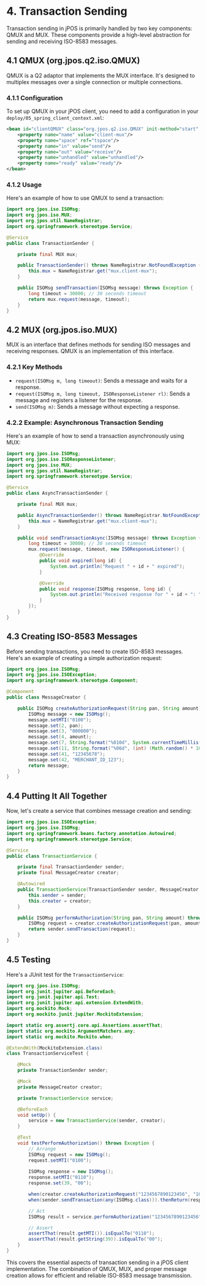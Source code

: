 # 4. Transaction Sending

Transaction sending in jPOS is primarily handled by two key components: QMUX and MUX. These components provide a high-level abstraction for sending and receiving ISO-8583 messages.

## 4.1 QMUX (org.jpos.q2.iso.QMUX)

QMUX is a Q2 adaptor that implements the MUX interface. It's designed to multiplex messages over a single connection or multiple connections.

### 4.1.1 Configuration

To set up QMUX in your jPOS client, you need to add a configuration in your `deploy/05_spring_client_context.xml`:

```xml
<bean id="clientQMUX" class="org.jpos.q2.iso.QMUX" init-method="start" destroy-method="stop">
    <property name="name" value="client-mux"/>
    <property name="space" ref="tspace"/>
    <property name="in" value="send"/>
    <property name="out" value="receive"/>
    <property name="unhandled" value="unhandled"/>
    <property name="ready" value="ready"/>
</bean>
```

### 4.1.2 Usage

Here's an example of how to use QMUX to send a transaction:

```java
import org.jpos.iso.ISOMsg;
import org.jpos.iso.MUX;
import org.jpos.util.NameRegistrar;
import org.springframework.stereotype.Service;

@Service
public class TransactionSender {

    private final MUX mux;

    public TransactionSender() throws NameRegistrar.NotFoundException {
        this.mux = NameRegistrar.get("mux.client-mux");
    }

    public ISOMsg sendTransaction(ISOMsg message) throws Exception {
        long timeout = 30000; // 30 seconds timeout
        return mux.request(message, timeout);
    }
}
```

## 4.2 MUX (org.jpos.iso.MUX)

MUX is an interface that defines methods for sending ISO messages and receiving responses. QMUX is an implementation of this interface.

### 4.2.1 Key Methods

- `request(ISOMsg m, long timeout)`: Sends a message and waits for a response.
- `request(ISOMsg m, long timeout, ISOResponseListener rl)`: Sends a message and registers a listener for the response.
- `send(ISOMsg m)`: Sends a message without expecting a response.

### 4.2.2 Example: Asynchronous Transaction Sending

Here's an example of how to send a transaction asynchronously using MUX:

```java
import org.jpos.iso.ISOMsg;
import org.jpos.iso.ISOResponseListener;
import org.jpos.iso.MUX;
import org.jpos.util.NameRegistrar;
import org.springframework.stereotype.Service;

@Service
public class AsyncTransactionSender {

    private final MUX mux;

    public AsyncTransactionSender() throws NameRegistrar.NotFoundException {
        this.mux = NameRegistrar.get("mux.client-mux");
    }

    public void sendTransactionAsync(ISOMsg message) throws Exception {
        long timeout = 30000; // 30 seconds timeout
        mux.request(message, timeout, new ISOResponseListener() {
            @Override
            public void expired(long id) {
                System.out.println("Request " + id + " expired");
            }

            @Override
            public void response(ISOMsg response, long id) {
                System.out.println("Received response for " + id + ": " + response);
            }
        });
    }
}
```

## 4.3 Creating ISO-8583 Messages

Before sending transactions, you need to create ISO-8583 messages. Here's an example of creating a simple authorization request:

```java
import org.jpos.iso.ISOMsg;
import org.jpos.iso.ISOException;
import org.springframework.stereotype.Component;

@Component
public class MessageCreator {

    public ISOMsg createAuthorizationRequest(String pan, String amount) throws ISOException {
        ISOMsg message = new ISOMsg();
        message.setMTI("0100");
        message.set(2, pan);
        message.set(3, "000000");
        message.set(4, amount);
        message.set(7, String.format("%010d", System.currentTimeMillis() / 1000));
        message.set(11, String.format("%06d", (int) (Math.random() * 1000000)));
        message.set(41, "12345678");
        message.set(42, "MERCHANT_ID_123");
        return message;
    }
}
```

## 4.4 Putting It All Together

Now, let's create a service that combines message creation and sending:

```java
import org.jpos.iso.ISOException;
import org.jpos.iso.ISOMsg;
import org.springframework.beans.factory.annotation.Autowired;
import org.springframework.stereotype.Service;

@Service
public class TransactionService {

    private final TransactionSender sender;
    private final MessageCreator creator;

    @Autowired
    public TransactionService(TransactionSender sender, MessageCreator creator) {
        this.sender = sender;
        this.creator = creator;
    }

    public ISOMsg performAuthorization(String pan, String amount) throws Exception {
        ISOMsg request = creator.createAuthorizationRequest(pan, amount);
        return sender.sendTransaction(request);
    }
}
```

## 4.5 Testing

Here's a JUnit test for the `TransactionService`:

```java
import org.jpos.iso.ISOMsg;
import org.junit.jupiter.api.BeforeEach;
import org.junit.jupiter.api.Test;
import org.junit.jupiter.api.extension.ExtendWith;
import org.mockito.Mock;
import org.mockito.junit.jupiter.MockitoExtension;

import static org.assertj.core.api.Assertions.assertThat;
import static org.mockito.ArgumentMatchers.any;
import static org.mockito.Mockito.when;

@ExtendWith(MockitoExtension.class)
class TransactionServiceTest {

    @Mock
    private TransactionSender sender;

    @Mock
    private MessageCreator creator;

    private TransactionService service;

    @BeforeEach
    void setUp() {
        service = new TransactionService(sender, creator);
    }

    @Test
    void testPerformAuthorization() throws Exception {
        // Arrange
        ISOMsg request = new ISOMsg();
        request.setMTI("0100");
        
        ISOMsg response = new ISOMsg();
        response.setMTI("0110");
        response.set(39, "00");

        when(creator.createAuthorizationRequest("1234567890123456", "100000")).thenReturn(request);
        when(sender.sendTransaction(any(ISOMsg.class))).thenReturn(response);

        // Act
        ISOMsg result = service.performAuthorization("1234567890123456", "100000");

        // Assert
        assertThat(result.getMTI()).isEqualTo("0110");
        assertThat(result.getString(39)).isEqualTo("00");
    }
}
```

This covers the essential aspects of transaction sending in a jPOS client implementation. The combination of QMUX, MUX, and proper message creation allows for efficient and reliable ISO-8583 message transmission.